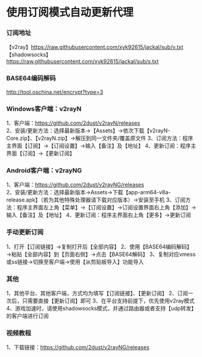 # 使用订阅模式自动更新代理</br> 

### 订阅地址</br> 
【v2ray】https://raw.githubusercontent.com/xyk92615/jackal/sub/v.txt  
【shadowsocks】https://raw.githubusercontent.com/xyk92615/jackal/sub/s.txt
 
### BASE64编码解码</br> 
http://tool.oschina.net/encrypt?type=3 

### Windows客户端：v2rayN</br> 
1、客户端：https://github.com/2dust/v2rayN/releases</br> 
2、安装/更新方法：选择最新版本→【Assets】→依次下载【v2rayN-Core.zip】、【v2rayN.zip】→解压到同一文件夹/覆盖原文件
3、订阅方法：程序主界面【订阅】→【订阅设置】→输入【备注】及【地址】
4、更新订阅：程序主界面【订阅】→【更新订阅】

### Android客户端：v2rayNG</br> 
1、客户端：https://github.com/2dust/v2rayNG/releases</br> 
2、安装/更新方法：选择最新版本→Assets→下载【app-arm64-v8a-release.apk】（若为其他特殊处理器请下载对应版本）→安装至手机
3、订阅方法：程序主界面左上角【菜单】→【订阅设置】→订阅设置界面右上角【添加】→输入【备注】及【地址】
4、更新订阅：程序主界面右上角【更多】→更新订阅

### 手动更新订阅</br> 
1、打开【订阅链接】→复制打开后【全部内容】
2、使用【BASE64编码解码】→粘贴【全部内容】到【页面右侧】→点击【BASE64解码】
3、复制对应vmess或ss链接→切换至客户端→使用【从剪贴板导入】功能导入

### 其他</br> 
1、其他平台、其他客户端，方式均为填写【订阅链接】、【更新订阅】
2、订阅一次后，只需要直接【更新订阅】即可
3、在平台支持前提下，优先使用v2ray模式
4、游戏加速时，请使用shadowsocks模式，并通过路由器或者支持【udp转发】的客户端进行订阅

### 视频教程</br> 
1、下载链接：https://github.com/2dust/v2rayNG/releases</br> 
